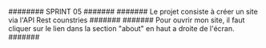 ######## SPRINT 05
#######
####### Le projet consiste à créer un site via l'API Rest counstries #######
####### Pour ouvrir mon site, il faut cliquer sur le lien dans la section "about" en haut a droite de l'écran.
#######
